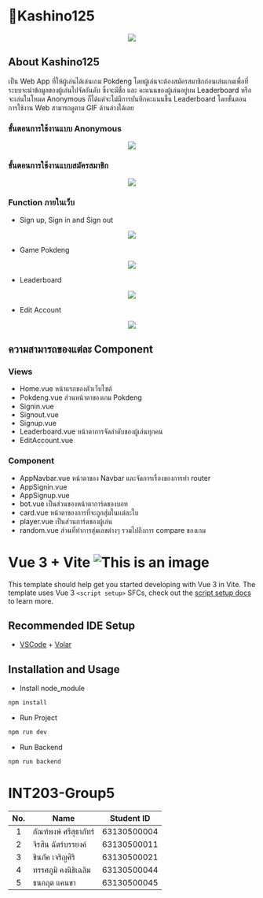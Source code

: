 # 🎰Kashino125
<p align="center">
 <img src="https://media3.giphy.com/media/H6nbCkEAauNjBzxxrJ/giphy.gif?cid=ecf05e47fkuqzbu9ziz7gds3j0qm3iocxcgwn1jboq3g8elk&rid=giphy.gif&ct=g" />
</p>

## About Kashino125
เป็น Web App ที่ให้ผู้เล่นได้เล่นเกม Pokdeng โดยผู้เล่นจะต้องสมัครสมาชิกก่อนเล่นเกมเพื่อที่ระบบจะนำข้อมูลของผู้เล่นไปจัดอันดับ ซึ่งจะมีชื่อ และ คะแนนของผู้เล่นอยู่บน Leaderboard หรือจะเล่นในโหมด Anonymous ก็ได้แต่จะไม่มีการบันทึกคะแนนขึ้น Leaderboard โดยขั้นตอนการใช้งาน Web สามารถดูตาม GIF ด้านล่างได้เลย

### ขั้นตอนการใช้งานแบบ Anonymous
<p align="center">
 <img src="https://user-images.githubusercontent.com/68856607/163741714-2e879096-1251-4c7a-bb95-3ff9d08d19bb.gif" />
</p>

### ขั้นตอนการใช้งานแบบสมัครสมาชิก
<p align="center">
 <img src="https://user-images.githubusercontent.com/68856607/163744510-a4605ad3-17a5-401c-8228-990cee875097.gif" />
</p>

### Function ภายในเว็บ
- Sign up, Sign in and Sign out 
<p align="center">
 <img src="https://user-images.githubusercontent.com/68856607/163744541-273d6a26-4586-41d1-897a-554ed45189cc.gif" />
</p>

- Game Pokdeng
<p align="center">
 <img src="https://user-images.githubusercontent.com/68856607/163744517-f539fe6f-af1e-4d10-bca4-df2d5dd261a3.gif" />
</p>

- Leaderboard
<p align="center">
 <img src="https://user-images.githubusercontent.com/68856607/163744555-d2ba81b1-c7e3-4d5c-aac5-46c2ac141bf9.gif" />
</p>

- Edit Account
<p align="center">
 <img src="https://user-images.githubusercontent.com/68856607/163744558-ba316d76-a7c2-463d-8906-c74bd0c819be.gif" />
</p>

## ความสามารถของแต่ละ Component
### Views
- Home.vue หน้าแรกของตัวเว็บไซต์
- Pokdeng.vue ส่วนหน้าตาของเกม Pokdeng 
- Signin.vue
- Signout.vue
- Signup.vue
- Leaderboard.vue หน้าตาการจัดลำดับของผู้เล่นทุกคน
- EditAccount.vue 
### Component
- AppNavbar.vue หน้าตาของ Navbar และจัดการเรื่องของการทำ router 
- AppSignin.vue
- AppSignup.vue
- bot.vue เป็นส่วนของหน้าตาการ์ดของบอท 
- card.vue หน้าตาของการที่จะถูกสุ่มในเเต่ละใบ
- player.vue เป็นส่วนการ์ดของผู้เล่น
- random.vue ส่วนที่ทำการสุ่มเลขต่างๆ รวมไปถึงการ compare ของเกม

# Vue 3 + Vite     ![This is an image](https://github.com/thanakritcankha/sec-1-group-5-kashino125/blob/main/public/favicon.ico)
This template should help get you started developing with Vue 3 in Vite. The template uses Vue 3 `<script setup>` SFCs, check out the [script setup docs](https://v3.vuejs.org/api/sfc-script-setup.html#sfc-script-setup) to learn more.

## Recommended IDE Setup

- [VSCode](https://code.visualstudio.com/) + [Volar](https://marketplace.visualstudio.com/items?itemName=johnsoncodehk.volar)

## Installation and Usage
- Install node_module
``` bash
npm install
```

- Run Project
``` sh
npm run dev 
```
- Run Backend
``` sh
npm run backend
```
 

# INT203-Group5

 | No. | Name              | Student ID   |
|:---:|-------------------|--------------|
|  1  |  กัณฑ์พงษ์ ศรีสุธาภัทร์   | 63130500004  |
|  2  | จิรสิน ฉัตร์บรรยงค์ | 63130500011  |
|  3  | ชินภัค เจริญศิริ | 63130500021 |
|  4  | ทรรศภูมิ คงนิธิเฉลิม  | 63130500044 |
|  5  |  ธนกฤต แคนขา  | 63130500045 |

